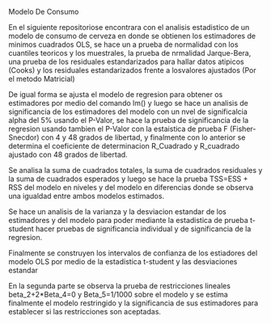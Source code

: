 Modelo De Consumo 

En el siguiente repositoriose encontrara con el analisis estadistico de un modelo de consumo de cerveza en donde se obtienen los estimadores de minimos cuadrados OLS, se hace un  a prueba de normalidad con los cuantiles teoricos y los muestrales, la prueba de nrmalidad Jarque-Bera, una prueba de los residuales estandarizados para hallar datos atipicos (Cooks) y los residuales estandarizados frente a losvalores ajustados (Por el metodo Matricial)

De igual forma se ajusta el modelo de regresion para obtener os estimadores por medio del comando lm() y luego se hace un analisis de significancia de los estimadores del modelo con un nvel de significalcia alpha del 5% usando el P-Valor, se hace la prueba de significancia de la regresion usando tambien el P-Valor con la estaistica de prueba F (Fisher-Snecdor) con 4 y 48 grados de libertad, y finalmente con lo anterior se determina el coeficiente de determinacion R_Cuadrado y R_cuadrado ajustado con 48 grados de libertad.

Se analisa la suma de cuadrados totales, la suma de cuadrados residuales y la suma de cuadrados esperados y luego se hace la prueba TSS=ESS + RSS del modelo en niveles y del modelo en diferencias donde se observa una igualdad entre ambos modelos estimados.

Se hace un analisis de la varianza y la desviacion estandar de los estimadores y del modelo para poder mediante la estadistica de prueba t-student hacer pruebas de significancia individual y de significancia de la regresion.

Finalmente se construyen los intervalos de confianza de los estiadores del modelo OLS por medio de la estadistica t-student y las desviaciones estandar

En la segunda parte se observa la prueba de restricciones lineales beta_2+2*Beta_4=0 y Beta_5=1/1000 sobre el modelo y se estima finalmente el modelo restringido y la significancia de sus estimadores para establecer si las restricciones son aceptadas.





